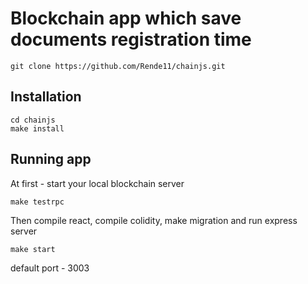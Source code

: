 
# Blockchain app which save documents registration time

```
git clone https://github.com/Rende11/chainjs.git
```
## Installation

```
cd chainjs
make install
```

## Running app

At first - start your local blockchain server

```
make testrpc
```
Then compile react, compile colidity, make migration and run express server

```
make start
```
default port - 3003
